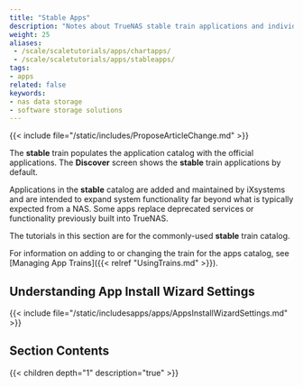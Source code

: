 ```yaml
---
title: "Stable Apps"
description: "Notes about TrueNAS stable train applications and individual tutorials for these applications."
weight: 25
aliases:
 - /scale/scaletutorials/apps/chartapps/
 - /scale/scaletutorials/apps/stableapps/
tags:
- apps
related: false
keywords:
- nas data storage
- software storage solutions
---
```



{{< include file="/static/includes/ProposeArticleChange.md" >}}

The **stable** train populates the application catalog with the official applications.
The **Discover** screen shows the **stable** train applications by default.

Applications in the **stable** catalog are added and maintained by iXsystems and are intended to expand system functionality far beyond what is typically expected from a NAS.
Some apps replace deprecated services or functionality previously built into TrueNAS.

The tutorials in this section are for the commonly-used **stable** train catalog.

For information on adding to or changing the train for the apps catalog, see [Managing App Trains]({{< relref "UsingTrains.md" >}}).

## Understanding App Install Wizard Settings

{{< include file="/static/includesapps/apps/AppsInstallWizardSettings.md" >}}

<div class="noprint">

## Section Contents

{{< children depth="1" description="true" >}}

</div>
